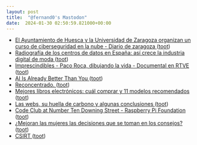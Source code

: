 ```yaml
---
layout: post
title:  "@fernand0's Mastodon"
date:  2024-01-30 02:50:59.821000+00:00
---
```

*  [El Ayuntamiento de Huesca y la Universidad de Zaragoza organizan un curso de ciberseguridad en la nube - Diario de zaragoza ](https://diariodezaragoza.es/el-ayuntamiento-de-huesca-y-la-universidad-de-zaragoza-organizan-un-curso-de-ciberseguridad-en-la-nube) ([toot](https://mastodon.social/@fernand0/111842627408400276))
*  [Radiografía de los centros de datos en España: así crece la industria digital de moda ](https://www.elespanol.com/invertia/disruptores-innovadores/innovadores/tecnologicas/20240129/radiografia-centros-datos-espana-crece-industria-digital-moda/827917420_0.htm) ([toot](https://mastodon.social/@fernand0/111840625660181609))
*  [Imprescindibles - Paco Roca, dibujando la vida - Documental en RTVE ](https://www.rtve.es/play/videos/imprescindibles/paco-roca-dibujando-vida/15926587) ([toot](https://mastodon.social/@fernand0/111840507647519443))
*  [AI Is Already Better Than You  ](https://cohost.org/mtrc/post/4279028-ai-is-already-better) ([toot](https://mastodon.social/@fernand0/111840365879096989))
*  [Reconcentrado. ](https://avecesunafoto.wordpress.com/2024/01/29/reconcentrado) ([toot](https://mastodon.social/@fernand0/111840333007023194))
*  [Mejores libros electrónicos: cuál comprar y 11 modelos recomendados ](https://www.xataka.com/seleccion/que-libro-electronico-comprar-guia-compra-ebook-recomendaciones-11-modelos-destacado) ([toot](https://mastodon.social/@fernand0/111840221136081040))
*  [Las webs, su huella de carbono y algunas conclusiones ](https://thecheis.com/2024/01/28/webs-huella-carbono-conclusiones) ([toot](https://mastodon.social/@fernand0/111840198353135832))
*  [Code Club at Number Ten Downing Street - Raspberry Pi Foundation ](https://www.raspberrypi.org/blog/code-club-number-ten-downing-street) ([toot](https://mastodon.social/@fernand0/111840034077701851))
*  [¿Mejoran las mujeres las decisiones que se toman en los consejos? ](https://cumpetere.blogspot.com/2024/01/mejoran-las-mujeres-las-decisiones-que.htm) ([toot](https://mastodon.social/@fernand0/111839973443867023))
*  [CSIRT ](https://csirt.gob.cl/recomendaciones/manual-implementacion-spf-dkim-y-dmarc) ([toot](https://mastodon.social/@fernand0/111839791248609932))
